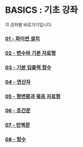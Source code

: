 # BASICS : 기초 강좌
각 강좌별 바로가기입니다.

### [01 - 파이썬 설치](./01-install_python/README.md)

### [02 - 변수와 기본 자료형](./02-variables_and_types/README.md)

### [03 - 기본 입출력 함수](./03-basic_console_IO/README.md)

### [04 - 연산자](./04-operators/README.md)

### [05 - 형변환과 묶음 자료형](./05-casting_and_collections/README.md)

### [06 - 조건문](./06-conditions/README.md)

### [07 - 반복문](./07-loops/README.md)

### [08 - 함수](./08-function/README.md)
